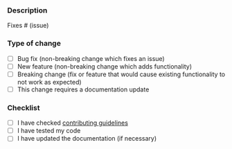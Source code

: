 ### Description

<!-- A summary of your changes and the reasoning/motivation for making these changes. -->
<!-- If changes are complex, describe how you implemented / solved this issue -->

<!-- Link the issue this PR fixes or addresses if relevant -->
Fixes # (issue)

### Type of change

<!-- Please delete options that are not relevant. -->

- [ ] Bug fix (non-breaking change which fixes an issue)
- [ ] New feature (non-breaking change which adds functionality)
- [ ] Breaking change (fix or feature that would cause existing functionality to not work as expected)
- [ ] This change requires a documentation update

### Checklist

- [ ] I have checked [contributing guidelines](https://github.com/NTBBloodbath/doom-nvim/blob/main/docs/contributing.md#contributing-code)
- [ ] I have tested my code
- [ ] I have updated the documentation (if necessary)
